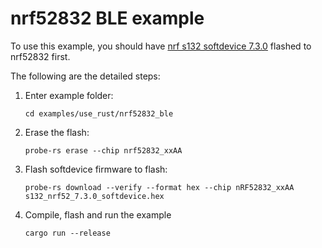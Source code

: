 # nrf52832 BLE example

To use this example, you should have [nrf s132 softdevice 7.3.0](https://www.nordicsemi.com/Products/Development-software/s132/download) flashed to nrf52832 first. 

The following are the detailed steps:

1. Enter example folder:
   ```shell
   cd examples/use_rust/nrf52832_ble
   ```
2. Erase the flash:
   ```shell
   probe-rs erase --chip nrf52832_xxAA
   ```
3. Flash softdevice firmware to flash:
   ```shell
   probe-rs download --verify --format hex --chip nRF52832_xxAA s132_nrf52_7.3.0_softdevice.hex
   ```
4. Compile, flash and run the example
   ```shell
   cargo run --release
   ```
